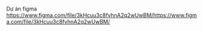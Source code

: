 Dự án figma
https://www.figma.com/file/3kHcuu3c8fvhnA2q2wUwBM/https://www.figma.com/file/3kHcuu3c8fvhnA2q2wUwBM/
